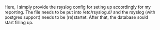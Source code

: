 Here, I simply provide the rsyslog config for seting up accordingly for my reporting.
The file needs to be put into /etc/rsyslog.d/ and the rsyslog (with postgres support) needs to be (re)startet.
After that, the database sould start filling up.
